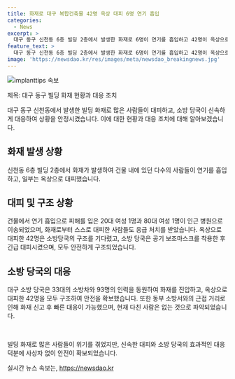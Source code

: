 ```yaml
---
title: 화재로 대구 복합건축물 42명 옥상 대피 6명 연기 흡입
categories:
  - News
excerpt: >
  대구 동구 신천동 6층 빌딩 2층에서 발생한 화재로 6명이 연기를 흡입하고 42명이 옥상으로 대피했습니다. 건물 계단에 연기로 갇힌 사람들은 소방당국의 구조를 기다렸고, 옥상으로 대피한 이들은 공기 보조마스크를 착용해 긴급 대피했습니다. 소방차 33대, 인력 93명이 현장에 출동하여 오후 1시 21분에 진화를 완료했습니다. 해당 건물에는 사찰 포교원과 건축사무실이 입주해 있었으며, 화재 원인은 조사 중입니다. 사고로 다친 사람은 없는 것으로 알려졌습니다. (149자)
feature_text: >
  대구 동구 신천동 6층 빌딩 2층에서 발생한 화재로 6명이 연기를 흡입하고 42명이 옥상으로 대피했습니다. 건물 계단에 연기로 갇힌 사람들은 소방당국의 구조를 기다렸고, 옥상으로 대피한 이들은 공기 보조마스크를 착용해 긴급 대피했습니다. 소방차 33대, 인력 93명이 현장에 출동하여 오후 1시 21분에 진화를 완료했습니다. 해당 건물에는 사찰 포교원과 건축사무실이 입주해 있었으며, 화재 원인은 조사 중입니다. 사고로 다친 사람은 없는 것으로 알려졌습니다. (149자)
image: 'https://newsdao.kr/res/images/meta/newsdao_breakingnews.jpg'
---
```


<p><img src="https://newsdao.kr/res/images/meta/newsdao_breakingnews.jpg" alt="implanttips 속보" /></p>

<p>제목: 대구 동구 빌딩 화재 현황과 대응 조치</p>

<p>대구 동구 신천동에서 발생한 빌딩 화재로 많은 사람들이 대피하고, 소방 당국이 신속하게 대응하여 상황을 안정시켰습니다. 이에 대한 현황과 대응 조치에 대해 알아보겠습니다.</p>

<h2 data-ke-size="size26">화재 발생 상황</h2>

<p>신천동 6층 빌딩 2층에서 화재가 발생하여 건물 내에 있던 다수의 사람들이 연기를 흡입하고, 일부는 옥상으로 대피했습니다.</p>

<h2 data-ke-size="size26">대피 및 구조 상황</h2>

<p>건물에서 연기 흡입으로 피해를 입은 20대 여성 1명과 80대 여성 1명이 인근 병원으로 이송되었으며, 화재로부터 스스로 대피한 사람들도 응급 처치를 받았습니다. 옥상으로 대피한 42명은 소방당국의 구조를 기다렸고, 소방 당국은 공기 보조마스크를 착용한 후 긴급 대피시켰으며, 모두 안전하게 구조되었습니다.</p>

<h2 data-ke-size="size26">소방 당국의 대응</h2>

<p>대구 소방 당국은 33대의 소방차와 93명의 인력을 동원하여 화재를 진압하고, 옥상으로 대피한 42명을 모두 구조하여 안전을 확보했습니다. 또한 동부 소방서와의 근접 거리로 인해 화재 신고 후 빠른 대응이 가능했으며, 현재 다친 사람은 없는 것으로 파악되었습니다.</p>

<p data-ke-size="size16">&nbsp;</p>

<p>빌딩 화재로 많은 사람들이 위기를 겪었지만, 신속한 대피와 소방 당국의 효과적인 대응 덕분에 사상자 없이 안전이 확보되었습니다.</p>
실시간 뉴스 속보는, <a href="https://newsdao.kr" rel="dofollow">https://newsdao.kr</a>


